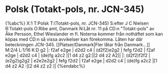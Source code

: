 # Polsk  (Totakt-pols, nr. JCN-345)

{%abc%}
X:1
T:Polsk 
T:(Totakt-pols, nr. JCN-345)
S:efter J C Nielsen
R:Totakt-pols
O:Ribe amt, Danmark
N:Låt nr. 11 på CD:n "Totakt-pols" av Åke Persson, Ethel Wieslander m fl. Noterna kommer från nothäftet som kan köpas med CD:n så vissa avvikelser kan förekomma. Låten har där beteckningen JCN-345. [[Platser/Danmark|Fler låtar från Danmark...]]
M:2/4
L:1/16
K:D
g2 |: f2af e2ge | d2d2 c4 | (d2f2)e2g2 | fefg f2d2 | f2af e2ge | d2d2 c4 | (de)fg a2c2 |[1 d4 z2 g2:|[2 d4 z2 A2]|
|: (d2f2)f2f2 | (e2g2)g2g2 | e2e2e2g2 | fefg f2d2 | f2af e2ge | d2d2 c4 | (de)fg a2c2 |[1 d4 z2 A2 :|[2 d4 z2 z2 ]|
{%endabc%}


